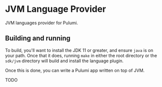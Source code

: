 # JVM Language Provider

JVM languages provider for Pulumi.


## Building and running

To build, you'll want to install the JDK 11 or greater, 
and ensure `java` is on your path. Once that it does, running `make` in either the root
directory or the `sdk/jvm` directory will build and install the language
plugin.

Once this is done, you can write a Pulumi app written on top of JVM.

TODO